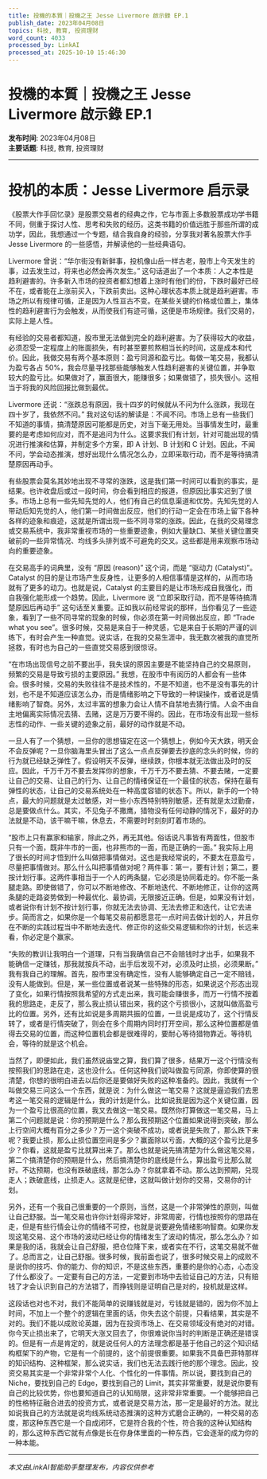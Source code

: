 ```yaml
---
title: 投機的本質｜投機之王 Jesse Livermore 啟示錄 EP.1
publish_date: 2023年04月08日
topics: 科技, 教育, 投资理财
word_count: 4033
processed_by: LinkAI
processed_at: 2025-10-10 15:46:30
---
```


# 投機的本質｜投機之王 Jesse Livermore 啟示錄 EP.1

**发布时间**: 2023年04月08日  
**主要话题**: 科技, 教育, 投资理财

---

# 投机的本质：Jesse Livermore 启示录

《股票大作手回忆录》是股票交易者的经典之作，它与市面上多数股票成功学书籍不同，侧重于探讨人性、思考和失败的经历。这类书籍的价值远胜于那些所谓的成功学，因此，我想通过一个专题，结合我自身的经验，分享我对著名股票大作手 Jesse Livermore 的一些感悟，并解读他的一些经典语句。

Livermore 曾说：“华尔街没有新鲜事，投机像山岳一样古老，股市上今天发生的事，过去发生过，将来也必然会再次发生。” 这句话道出了一个本质：人之本性是趋利避害的。许多新入市场的投资者都幻想着上涨时有他们的份，下跌时最好已经不在，或者能在上涨前买入，下跌前卖出。这种心理状态本质上就是趋利避害。市场之所以有规律可循，正是因为人性亘古不变。在某些关键的价格或位置上，集体性的趋利避害行为会触发，从而使我们有迹可循，这便是市场规律。我们交易的，实际上是人性。

有经验的交易者都知道，股市里无法做到完全的趋利避害。为了获得较大的收益，必须忍受一定程度上的账面损失，有时甚至要煎熬相当长的时间，这是成本和代价。因此，我做交易有两个基本原则：盈亏同源和盈亏比。每做一笔交易，我都认为盈亏各占 50%，我会尽量寻找那些能够触发人性趋利避害的关键位置，并争取较大的盈亏比。如果做对了，赢面很大，能赚很多；如果做错了，损失很小。这相当于将我的风险回报比做到最优。

Livermore 还说：“涨跌总有原因，我十四岁的时候就从不问为什么涨跌，我现在四十岁了，我依然不问。” 我对这句话的解读是：不闻不问。市场上总有一些我们不知道的事情，搞清楚原因可能都是历史，对当下毫无用处。当事情发生时，最重要的是考虑如何应对，而不是追问为什么。这要求我们有计划，针对可能出现的情况进行推演和估算，并制定多个方案，即 A 计划、B 计划和 C 计划。因此，不闻不问，学会动态推演，想好出现什么情况怎么办，立即采取行动，而不是等待搞清楚原因再动手。

有些股票会莫名其妙地出现不寻常的涨跌，这是我们第一时间可以看到的事实，是结果。也许收盘后或过一段时间，你会看到相应的报道，但原因比事实迟到了很多。市场上总有一些先知先觉的人，他们有自己的信息渠道和优势。先知先觉的人带动后知先觉的人，他们第一时间做出反应，他们的行动一定会在市场上留下各种各样的迹象和痕迹，这就是所谓出现一些不同寻常的涨跌。因此，在我的交易理念或交易系统中，我非常重视市场的一些重要迹象，例如大量缺口、某些关键位置突破前的一些异常情况、均线多头排列或不可避免的交叉。这些都是用来观察市场动向的重要迹象。

在交易高手的词典里，没有 “原因 (reason)” 这个词，而是 “驱动力 (Catalyst)”。Catalyst 的目的是让市场产生反身性，让更多的人相信事情是这样的，从而市场就有了更多的动力。也就是说，Catalyst 的主要目的是让市场形成自我强化，而自我强化能形成一个趋势。因此，Livermore 说 “立即采取行动，而不是等待搞清楚原因后再动手” 这句话至关重要。正如我以前经常说的那样，当你看见了一些迹象，看到了一些不同寻常的现象的时候，你必须在第一时间做出反应，即 “Trade what you see”。很多时候，交易是来自于一种灵感，它是来自于长期的严谨的训练下，有时会产生一种直觉。说实话，在我的交易生涯中，我无数次被我的直觉所拯救，有时也为自己的一些直觉交易感到很惊讶。

“在市场出现信号之前不要出手，我失误的原因主要是不能坚持自己的交易原则，频繁的交易是导致亏损的主要原因。” 我想，在股市中有阅历的人都会有一些体会。很多时候，交易的失败往往不是技术性的，不是不知道，也不是没有事先的计划，也不是不知道应该怎么办，而是情绪影响之下导致的一种误操作，或者说是情绪影响了智商。另外，太过丰富的想象力会让人情不自禁地去猜行情。人会不由自主地偏离实际情况去猜、去赌，这是万万要不得的。因此，在市场没有出现一些标志性的动作、一些关键的迹象之前，最好的动作就是不动。

一旦人有了一个猜想，一旦你的思想锚定在这一个猜想上，例如今天大跌，明天会不会反弹呢？一旦你脑海里头冒出了这么一点点反弹要去抄底的念头的时候，你的行为就已经缺乏弹性了。假设明天不反弹，继续跌，你根本就无法做出及时的反应。因此，千万千万不要去发挥你的想象，千万千万不要去猜、不要去赌，一定要让自己的交易、让自己的行为、让自己的情绪保证在一个最佳的状态，保持在最有弹性的状态，让自己的交易系统处在一种高度容错的状态下。所以，新手的一个特点，最大的问题就是太过敏感，对一些小东西特别特别敏感，还有就是太过勤奋，总是要做点什么。其实，不见兔子不撒鹰，猎物没有任何动静的情况下，最好的办法就是不动，该干嘛干嘛，休息去，不需要时时刻刻盯着市场的。

“股市上只有赢家和输家，除此之外，再无其他。俗话说凡事皆有两面性，但股市只有一个面，既非牛市的一面，也非熊市的一面，而是正确的一面。” 我实际上用了很长的时间才悟到什么叫做把事情做对。这也是我经常说的，不要太在意盈亏，尽量把事情做对。那么什么叫把事情做对呢？两件事：第一，要有计划；第二，要按计划行事。这两件事相当于一个人的两条腿，它必须是协同着走的。你不能一条腿走路。即使做错了，你可以不断地修改、不断地迭代、不断地修正，让你的这两条腿的走路姿势做到一种最优化、最协调，无限接近正确。但是，如果没有计划，或者说你有计划不按计划行事，你就无法去协调、无法去修正和迭代，让它去进步。简而言之，如果你是一个每笔交易前都愿意花一点时间去做计划的人，并且你在不断的实践过程当中不断地去迭代、修正你的这些交易逻辑和你的计划，长远来看，你必定是个赢家。

“失败的教训让我明白一个道理，只有当我确信自己不会赔钱时才出手，如果我不能确信一定赚钱，那我就按兵不动，出手后发现不对，必须及时止损，必须果断。” 我有我自己的理解。首先，股市里没有确定性，没有人能够确定自己一定不赔钱，没有人能做到。但是，某一些位置或者说某一些特殊的形态，如果说这个形态出现了变化，如果行情按照我希望的方式走出来，我可能会赚很多，而万一行情不按着我的思路走，走反了，那么我止损认错出来，我的这个亏损很小，这就叫做高盈亏比的位置。另外，还有比如说是多周期共振的位置，一旦说是成功了，这个行情反转了，或者是行情突破了，则会在多个周期内同时打开空间，那么这种位置都是值得去交易的位置，而这种位置机会都是很难得的，要耐心等待猎物靠近。等待机会，等待的就是这个机会。

当然了，即便如此，我们虽然说庙堂之算，我们算了很多，结果万一这个行情没有按照我们的思路在走，这也没什么。任何这种我们说叫做盈亏同源，你即使算的很清楚，你想的很明白进去以后你还是要做好失败的这种准备的。因此，我就有一个叫做交易三问这么一个东西，就是说：为什么做这一笔交易？这就是逼迫我们去思考这一笔交易的逻辑是什么，我的计划是什么。比如说我是因为这个关键位置，因为一个盈亏比很高的位置，我又去做这一笔交易。既然你打算做这一笔交易，马上第二个问题就是说：你的预期是什么？那么我预期这个位置如果说得到突破，那么上行空间大概有百分之多少？万一这个突破不成功，或者说是失败了，那么跌下来呢？我要止损，那么止损位置空间是多少？赢面除以亏面，大概的这个盈亏比是多少？你看，这就是盈亏比就算出来了。那么也就是说先搞清楚为什么做这笔交易，第二个搞清楚你的预期是什么，然后搞清楚你的底线是什么，算出盈亏比那么就好。不达预期，也没有跌破底线，那怎么办？你就拿着不动。那么达到预期，兑现走人；跌破底线，止损走人。这就是纪律，这就叫做计划你的交易，交易你的计划。

另外，还有一个我自己很重要的一个原则，当然，这是一个非常弹性的原则，叫做让自己舒服。当一笔交易也许你计划得非常好，非常周密，行情也按照你的思路在走，但是有些行情会让你的情绪不可控，也就是说要避免情绪影响智商。如果你发现这笔交易、这个市场的波动已经让你的情绪发生了波动的情况，那么怎么办？如果是我的话，我就会让自己舒服，把仓位降下来，或者实在不行，这笔交易就不做了。总而言之，让自己舒服。很多时候，我前面也说了，很多时候交易上的成败不是说你的技巧、你的能力、你的知识，不是这些东西，重要的是你的心态，心态没了什么都没了。一定要有自己的方法，一定要到市场中去验证自己的方法，只有赔钱了才会认识到自己的方法错了，而挣钱则是证明自己是对的，投机就是这样。

这段话也对也不对，我们不能简单的说赚钱就是对，亏钱就是错的，因为你不加上时间，不加上一个整个的逻辑在里面的话，你失去这个前提，只看结果，其实是不对的。我们不能以成败论英雄，因为在投资市场上、在交易领域没有绝对的对错。你今天止损出来了，它明天大涨又回去了，你很难说你当时的判断是正确还是错误的。但是有一点是肯定的，就是说任何人的方法理念都是基于他自己的这个知识结构框架下的产物，它是有一个前提的，这个前提很重要。如果我不具备巴菲特那样的知识结构、这种框架，那么说实话，我们也无法去践行他的那个理念。因此，投资交易其实是一个非常非常个人化、个性化的一件事情。所以说，要找到自己的 Niche，要找到自己的 Edge，要找到自己的 Limit，其实非常重要，就是说你要有自己的比较优势，你也要知道自己的认知局限，这非常非常重要。一个能够把自己的性格特征融合进去的投资方式，或者说是交易方法，那一定是最好的方法。就比如说我自己的方法就是说均线系统动态推演的这种方式磨合正确的，一种交易的态度，那这种东西它是一个自成闭环，它是符合我的个性，符合我的这种认知结构的，那么这种东西它就有点像是长在你身体里面的一种东西，它会逐渐的成为你的一种本能。


---

*本文由LinkAI智能助手整理发布，内容仅供参考*

